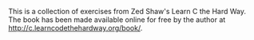This is a collection of exercises from Zed Shaw's Learn C the Hard Way. The book
has been made available online for free by the author at http://c.learncodethehardway.org/book/.
